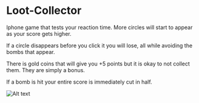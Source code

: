 # Loot-Collector
Iphone game that tests your reaction time. More circles will start to appear as your score gets higher. 

If a circle disappears before you click it you will lose, all while avoiding the bombs that appear.

There is gold coins that will give you +5 points but it is okay to not collect them. They are simply a bonus.

If a bomb is hit your entire score is immediately cut in half.

![Alt text](/Users/ryanthomas/Desktop/IMG_7292.jpg?raw=true "Title")
